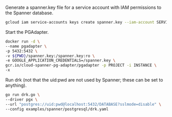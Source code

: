 Generate a spanner.key file for a service account with IAM permissions to the Spanner database.

```sh
gcloud iam service-accounts keys create spanner.key --iam-account SERVICE_ACCOUNT_EMAIL
```

Start the PGAdapter.

```sh
docker run -d \
--name pgadapter \
-p 5432:5432 \
-v ${PWD}/spanner.key:/spanner.key:ro \
-e GOOGLE_APPLICATION_CREDENTIALS=/spanner.key \
gcr.io/cloud-spanner-pg-adapter/pgadapter -p PROJECT -i INSTANCE \
-x
```

Run drk (not that the uid:pwd are not used by Spanner; these can be set to anything).

```sh
go run drk.go \
--driver pgx \
--url "postgres://uid:pwd@localhost:5432/DATABASE?sslmode=disable" \
--config examples/spanner/postgresql/drk.yaml
```